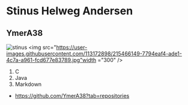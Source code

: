 # Stinus Helweg Andersen
## YmerA38
![stinus](https://user-images.githubusercontent.com/113172898/215466149-7794eaf4-ade1-4c7a-a961-fcd677e83789.jpg)
<img src="https://user-images.githubusercontent.com/113172898/215466149-7794eaf4-ade1-4c7a-a961-fcd677e83789.jpg"width ="300" />
1. C
2. Java
3. Markdown
- https://github.com/YmerA38?tab=repositories
